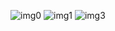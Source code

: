 ![img0](https://github.com/LeeYoungin09/practice2/assets/162850969/651b8e2c-4ed0-4b65-bb46-88bee07b4ced)
![img1](https://github.com/LeeYoungin09/practice2/assets/162850969/ec9c1e5e-9b78-4e4d-ab0f-bdd12dd297f1)
![img3](https://github.com/LeeYoungin09/practice2/assets/162850969/690a0016-2e1a-4055-b690-76ca7ea7be16)
